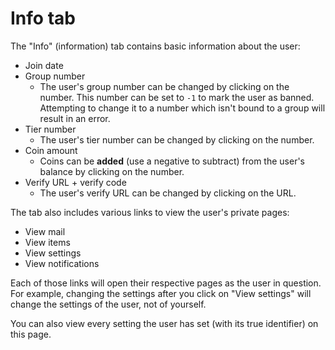 # Info tab

The "Info" (information) tab contains basic information about the user:

- Join date
- Group number
    - The user's group number can be changed by clicking on the number. This number can be set to `-1` to mark the user as banned. Attempting to change it to a number which isn't bound to a group will result in an error.
- Tier number
    - The user's tier number can be changed by clicking on the number.
- Coin amount
    - Coins can be **added** (use a negative to subtract) from the user's balance by clicking on the number.
- Verify URL + verify code
    - The user's verify URL can be changed by clicking on the URL.

The tab also includes various links to view the user's private pages:

- View mail
- View items
- View settings
- View notifications

Each of those links will open their respective pages as the user in question. For example, changing the settings after you click on "View settings" will change the settings of the user, not of yourself.

You can also view every setting the user has set (with its true identifier) on this page.
